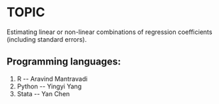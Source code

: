 # TOPIC

Estimating linear or non-linear combinations of regression coefficients (including standard errors).

## Programming languages:

  1. R -- Aravind Mantravadi
  2. Python -- Yingyi Yang
  3. Stata -- Yan Chen
